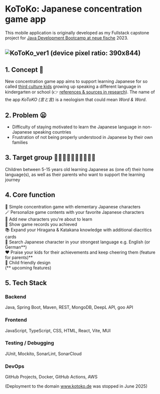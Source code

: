 
#  KoToKo: Japanese concentration game app
This mobile application is originally developed as my Fullstack capstone project for [Java Development Bootcamp at neue fische](https://www.neuefische.de/en/bootcamp/java-development) 2023.

![KoToKo_ver1](https://github.com/kohei-s/kotoko-concentration-app/assets/82062401/b4132c77-a729-490f-ac6c-150da692cf4d)
(device pixel ratio: 390x844)
---
## 1. Concept 📱
New concentration game app aims to support learning Japanese for so called [third culture kids](https://en.wikipedia.org/wiki/Third_culture_kid) growing up speaking a different language in kindergarten or school (👉 [references & sources in research](https://github.com/kohei-s/kotoko-concentration-app/wiki/References-&-Internet-Sourcese)). The name of the app *KoToKO (言と言)* is a neologism that could mean *Word & Word*. 
## 2. Problem 😦
- Difficulty of staying motivated to learn the Japanese language in non-Japanese speaking countries
- Frustration of not being properly understood in Japanese by their own families
## 3. Target group 🧒🏾🧒🏼🧒🏿🧒🏻🧒🏽
Children between 5-15 years old learning Japanese as (one of) their home language(s), as well as their parents who want to support the learning journey
## 4. Core function
  🎌 Simple concentration game with elementary Japanese characters \
  🪄 Personalize game contents with your favorite Japanese characters \
  📖 Add new characters you're about to learn \
  🗻 Show game records you achieved \
  📚 Expand your Hiragana & Katakana knowledge with additional diacritics cards \
  🔎 Search Japanese character in your strongest language e.g. English (or German**) \
  ❤️ Praise your kids for their achievements and keep cheering them (feature for parents)** \
  🛝 Child friendly design \
  (** upcoming features)
## 5. Tech Stack
### Backend
Java, Spring Boot, Maven, REST, MongoDB, DeepL API, goo API
### Frontend
JavaScript, TypeScript, CSS, HTML, React, Vite, MUI
### Testing / Debugging
JUnit, Mockito, SonarLint, SonarCloud
### DevOps
GitHub Projects, Docker, GitHub Actions, AWS

(Deployment to the domain www.kotoko.de was stopped in June 2025)
